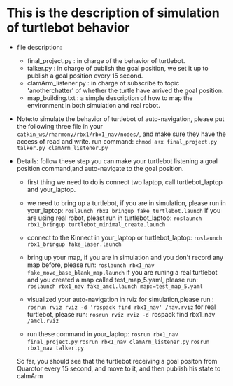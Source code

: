 # This is the description of simulation of turtlebot behavior

* file description:
   * final_project.py : in charge of the behavior of turtlebot.
   * talker.py : in charge of publish the goal position, we set it up to publish a goal position every 15 second.
   * clamArm_listener.py : in charge of subscribe to topic 'anotherchatter' of whether the turtle have arrived the goal position.
   * map_building.txt : a simple description of how to map the environment in both simulation and real robot.

* Note:to simulate the behavior of turtlebot of auto-navigation, please put the following three file in your
       `catkin_ws/rharmony/rbx1/rbx1_nav/nodes/`, 
   and make sure they have the access of read and write. run command:
       `chmod a+x final_project.py talker.py clamArm_listener.py`

* Details: follow these step you can make your turtlebot listening a goal position command,and auto-navigate to the goal position.
   * first thing we need to do is connect two laptop, call turtlebot_laptop and your_laptop.  
   * we need to bring up a turtlebot, if you are in simulation, please run in your_laptop:
     `roslaunch rbx1_bringup fake_turtlebot.launch`
    if you are using real robot, pleast run in turtlebot_laptop:
     `roslaunch rbx1_bringup turtlebot_minimal_create.launch`
  
   * connect to the Kinnect in your_laptop or turtlebot_laptop:
      `roslaunch rbx1_bringup fake_laser.launch`

   * bring up your map, if you are in simulation and you don't record any map before, please run:
      `roslaunch rbx1_nav fake_move_base_blank_map.launch`
     if you are runing a real turtlebot and you created a map called test_map_5.yaml, please run:
       `roslaunch rbx1_nav fake_amcl.launch map:=test_map_5.yaml`
   
   * visualized your auto-navigation in rviz
     for simulation,please run : 
	`rosrun rviz rviz -d 'rospack find rbx1_nav' /nav.rviz`
     for real turtlebot, please run: 
        `rosrun rviz rviz -d `rospack find rbx1_nav` /amcl.rviz`
   
   * run these command in your_laptop:
   	`rosrun rbx1_nav final_project.py`
   	`rosrun rbx1_nav clamArm_listener.py`
   	`rosrun rbx1_nav talker.py`
  
   So far, you should see that the turtlebot receiving a goal positon from Quarotor every 15 second, and move to it, and then publish his state to calmArm


